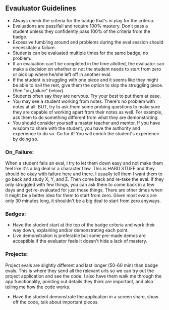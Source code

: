 ## Evauluator Guidelines

* Always check the criteria for the badge that's in play for the criteria.
* Evaluations are pass/fail and require 100% mastery. Don't pass a student unless they confidently pass 100% of the criteria from the badge.
* Excessive fumbling around and problems during the eval session should necessitate a failure.
* Students can be evaluated multiple times for the same badge, no problem.
* If an evaluation can't be completed in the time allotted, the evaluator can make a decision on whether or not the student needs to start from zero or pick up where he/she left off in another eval.
* If the student is struggling with one piece and it seems like they might be able to nail the rest, give them the option to skip the struggling piece. (See "on_failure" below).
* Students often say they are nervous. Try your best to put them at ease.
* You may see a student working from notes. There's no problem with notes at all. BUT, try to ask them some probing questions to make sure they are capable of working apart from their notes as well. For example, ask them to do something different from what they are demonstrating.
* You should consider yourself a master teacher and mentor. If you have wisdom to share with the student, you have the authority and experience to do so. Go for it! You will enrich the student's experience by doing so.

### On_Failure:

When a student fails an eval, I try to let them down easy and not make them feel like it's a big deal or a character flaw. This is HARD STUFF and they should be okay with failure here and there. I usually tell them I want them to go back and study X, Y, and Z.  Then come back and re-take the eval. If they only struggled with few things, you can ask them to come back in a few days and get re-evaluated for just those things. There are other times when it might be a better idea for them to start from zero. Given most evals are only 30 minutes long, it shouldn't be a big deal to start from zero anyways.

### Badges:

- Have the student start at the top of the badge criteria and work their way down, explaining and/or demonstrating each point.
- Live demonstration is preferable but some pre-made demos are acceptible if the evaluator feels it doesn't hide a lack of mastery.

### Projects:

Project evals are slightly different and last longer (50-60 min) than badge evals. This is where they send all the relevant urls so we can try out the project application and see the code. I also have them walk me through the app functionality, pointing out details they think are important, and also telling me how the code works.

- Have the student demonstrate the application in a screen share, show off the code, talk about important pieces.

